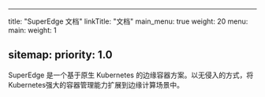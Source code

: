
---
title: "SuperEdge 文档"
linkTitle: "文档"
main_menu: true
weight: 20
menu:
  main:
    weight: 1

sitemap:
  priority: 1.0
---

SuperEdge 是一个基于原生 Kubernetes 的边缘容器方案。以无侵入的方式，将Kubernetes强大的容器管理能力扩展到边缘计算场景中。
